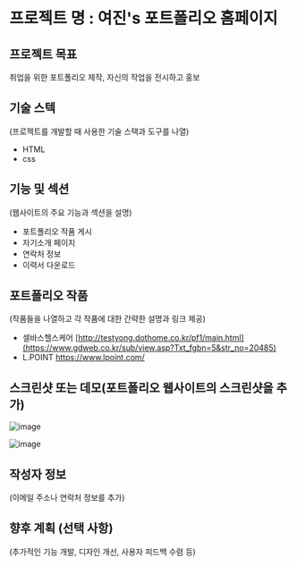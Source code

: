 # 프로젝트 명 : 여진's 포트폴리오 홈페이지

## 프로젝트 목표
취업을 위한 포트폴리오 제작, 자신의 작업을 전시하고 홍보

## 기술 스텍
(프로젝트를 개발할 때 사용한 기술 스택과 도구를 나열)
- HTML
- css

## 기능 및 섹션
(웹사이트의 주요 기능과 섹션을 설명)

- 포트폴리오 작품 게시
- 자기소개 페이지
- 연락처 정보
- 이력서 다운로드 

## 포트폴리오 작품
(작품들을 나열하고 각 작품에 대한 간략한 설명과 링크 제공)
- 셀바스헬스케어 [http://testyong.dothome.co.kr/pf1/main.html](https://www.gdweb.co.kr/sub/view.asp?Txt_fgbn=5&str_no=20485)
- L.POINT https://www.lpoint.com/

## 스크린샷 또는 데모(포트폴리오 웹사이트의 스크린샷을 추가)
![image](https://github.com/jinekids/personal-v2/assets/150096604/cdf5a998-2dd4-4999-ac76-af88ad8e2c10)

![image](https://github.com/jinekids/personal-v2/assets/150096604/92914aef-ef40-4377-9b47-4b804458ad67)



## 작성자 정보
(이메일 주소나 연락처 정보를 추가)

## 향후 계획 (선택 사항)
(추가적인 기능 개발, 디자인 개선, 사용자 피드백 수렴 등)
